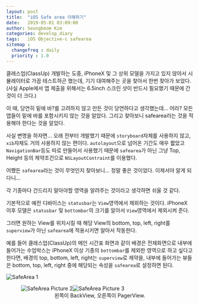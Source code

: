 ```yaml
---
layout: post
title:  "iOS Safe area 이해하기"
date:   2019-05-01 03:09:00
author: Seungbeom Kim
categories: develop_diary
tags:	iOS Objective-c safearea
sitemap :
  changefreq : daily
  priority : 1.0
---
```


클래스업(ClassUp) 개발하는 도중, iPhoneX 및 그 상위 모델을 가지고 있지 않아서 시뮬레이터로 가끔 테스트하곤 했는데, 기기 대여해주는 곳을 찾아서 한번 찾아가 보았다. (사실 Apple에서 앱 제출을 위해서는 6.5inch 스크린 샷이 반드시 필요했기 때문에 간 것이 더 크다.)

이 때, 당연히 밑에 바?를 고려하지 않고 만든 것이 당연하다고 생각했는데... 어라? 모든 앱들이 밑에 바를 포함시키지 않는 것을 알았다. 그리고 찾아보니 safearea라는 것을 적용해야 한다는 것을 알았다.

사실 변명을 하자면... 오래 전부터 개발했기 때문에 `storyboard`자체를 사용하지 않고, `xib`자체도 거의 사용하지 않는 편이다. `autolayout`으로 넘어온 기간도 매우 짧았고 `NavigationBar`등도 따로 만들어서 사용했기 때문에 `safearea`가 아닌 그냥 Top, Height 등의 제약조건으로 `NSLayoutContraint`를 이용했다.

어쨌든 `safearea`라는 것이 무엇인지 찾아보니... 정말 좋은 것이었다. 이제서야 알게 되다니...

각 기종마다 건드리지 말아야할 영역을 알려주는 것이라고 생각하면 쉬울 것 같다.

기본적으로 예전 디바이스는 `statusbar`는 `View`영역에서 제외하는 것이다. iPhoneX 이후 모델은 `statusbar` 및 `bottombar`의 크기를 알아서 `View`영역에서 제외시켜 준다.

그러면 원하는 View를 위치시킬 때 해당 View의 bottom, top, left, right를 `superview`가 아닌 `safearea`에 적용시키면 알아서 작동한다.

예를 들어 클래스업(ClassUp)의 메인 시간표 화면과 같이 배경은 전체화면으로 내부에 들어가는 수업박스는 iPhoneX 이상 기종의 `bottombar`를 제외한 영역으로 하고 싶다고 한다면, 배경의 top, bottom, left, right는 `superview`로 제약을, 내부에 들어가는 뷰들은 bottom, top, left, right 중에 해당되는 속성을 `safearea`로 설정하면 된다.

<img src="{{ site.baseurl }}/assets/develop_diary/safearea_1.png" title="SafeArea 1" class="post-image">

<p style="clear: left;">

<figure>
<img src="{{ site.baseurl }}/assets/develop_diary/safearea_2.png" title="SafeArea Picture 2" class="post-image-double"><img src="{{ site.baseurl }}/assets/develop_diary/safearea_3.png" title="SafeArea Picture 3" class="post-image-double">
<figcaption style="text-align: center;">왼쪽이 BackView, 오른쪽이 PagerView.</figcaption>
</figure>

